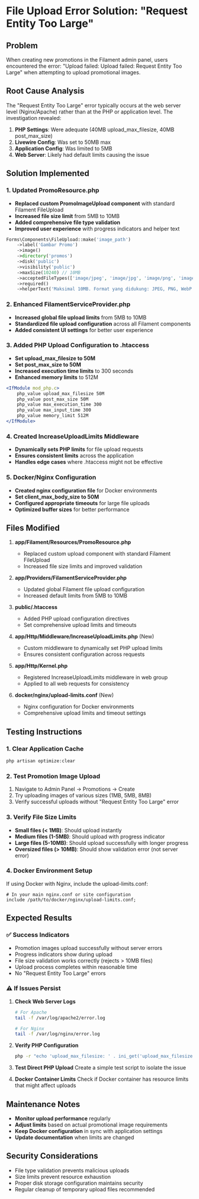 # File Upload Error Solution: "Request Entity Too Large"

## Problem
When creating new promotions in the Filament admin panel, users encountered the error: "Upload failed: Upload failed: Request Entity Too Large" when attempting to upload promotional images.

## Root Cause Analysis
The "Request Entity Too Large" error typically occurs at the web server level (Nginx/Apache) rather than at the PHP or application level. The investigation revealed:

1. **PHP Settings**: Were adequate (40MB upload_max_filesize, 40MB post_max_size)
2. **Livewire Config**: Was set to 50MB max
3. **Application Config**: Was limited to 5MB
4. **Web Server**: Likely had default limits causing the issue

## Solution Implemented

### 1. Updated PromoResource.php
- **Replaced custom PromoImageUpload component** with standard Filament FileUpload
- **Increased file size limit** from 5MB to 10MB
- **Added comprehensive file type validation**
- **Improved user experience** with progress indicators and helper text

```php
Forms\Components\FileUpload::make('image_path')
    ->label('Gambar Promo')
    ->image()
    ->directory('promos')
    ->disk('public')
    ->visibility('public')
    ->maxSize(10240) // 10MB
    ->acceptedFileTypes(['image/jpeg', 'image/jpg', 'image/png', 'image/webp'])
    ->required()
    ->helperText('Maksimal 10MB. Format yang didukung: JPEG, PNG, WebP')
```

### 2. Enhanced FilamentServiceProvider.php
- **Increased global file upload limits** from 5MB to 10MB
- **Standardized file upload configuration** across all Filament components
- **Added consistent UI settings** for better user experience

### 3. Added PHP Upload Configuration to .htaccess
- **Set upload_max_filesize to 50M**
- **Set post_max_size to 50M**
- **Increased execution time limits** to 300 seconds
- **Enhanced memory limits** to 512M

```apache
<IfModule mod_php.c>
    php_value upload_max_filesize 50M
    php_value post_max_size 50M
    php_value max_execution_time 300
    php_value max_input_time 300
    php_value memory_limit 512M
</IfModule>
```

### 4. Created IncreaseUploadLimits Middleware
- **Dynamically sets PHP limits** for file upload requests
- **Ensures consistent limits** across the application
- **Handles edge cases** where .htaccess might not be effective

### 5. Docker/Nginx Configuration
- **Created nginx configuration file** for Docker environments
- **Set client_max_body_size to 50M**
- **Configured appropriate timeouts** for large file uploads
- **Optimized buffer sizes** for better performance

## Files Modified

1. **app/Filament/Resources/PromoResource.php**
   - Replaced custom upload component with standard Filament FileUpload
   - Increased file size limits and improved validation

2. **app/Providers/FilamentServiceProvider.php**
   - Updated global Filament file upload configuration
   - Increased default limits from 5MB to 10MB

3. **public/.htaccess**
   - Added PHP upload configuration directives
   - Set comprehensive upload limits and timeouts

4. **app/Http/Middleware/IncreaseUploadLimits.php** (New)
   - Custom middleware to dynamically set PHP upload limits
   - Ensures consistent configuration across requests

5. **app/Http/Kernel.php**
   - Registered IncreaseUploadLimits middleware in web group
   - Applied to all web requests for consistency

6. **docker/nginx/upload-limits.conf** (New)
   - Nginx configuration for Docker environments
   - Comprehensive upload limits and timeout settings

## Testing Instructions

### 1. Clear Application Cache
```bash
php artisan optimize:clear
```

### 2. Test Promotion Image Upload
1. Navigate to Admin Panel → Promotions → Create
2. Try uploading images of various sizes (1MB, 5MB, 8MB)
3. Verify successful uploads without "Request Entity Too Large" error

### 3. Verify File Size Limits
- **Small files (< 1MB)**: Should upload instantly
- **Medium files (1-5MB)**: Should upload with progress indicator
- **Large files (5-10MB)**: Should upload successfully with longer progress
- **Oversized files (> 10MB)**: Should show validation error (not server error)

### 4. Docker Environment Setup
If using Docker with Nginx, include the upload-limits.conf:

```nginx
# In your main nginx.conf or site configuration
include /path/to/docker/nginx/upload-limits.conf;
```

## Expected Results

### ✅ Success Indicators
- Promotion images upload successfully without server errors
- Progress indicators show during upload
- File size validation works correctly (rejects > 10MB files)
- Upload process completes within reasonable time
- No "Request Entity Too Large" errors

### ⚠️ If Issues Persist

1. **Check Web Server Logs**
   ```bash
   # For Apache
   tail -f /var/log/apache2/error.log
   
   # For Nginx
   tail -f /var/log/nginx/error.log
   ```

2. **Verify PHP Configuration**
   ```bash
   php -r "echo 'upload_max_filesize: ' . ini_get('upload_max_filesize') . PHP_EOL;"
   ```

3. **Test Direct PHP Upload**
   Create a simple test script to isolate the issue

4. **Docker Container Limits**
   Check if Docker container has resource limits that might affect uploads

## Maintenance Notes

- **Monitor upload performance** regularly
- **Adjust limits** based on actual promotional image requirements
- **Keep Docker configuration** in sync with application settings
- **Update documentation** when limits are changed

## Security Considerations

- File type validation prevents malicious uploads
- Size limits prevent resource exhaustion
- Proper disk storage configuration maintains security
- Regular cleanup of temporary upload files recommended
